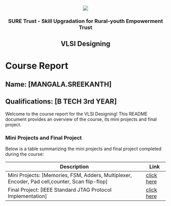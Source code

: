 <!-- PROJECT LOGO -->
<br />

<div align="center">
   <img src='https://user-images.githubusercontent.com/73131499/166115643-d3187f47-d38f-41b2-ae42-5ecbbc60de14.png' />


<h3 align="center">SURE Trust - Skill Upgradation for Rural-youth Empowerment Trust</h3>
  <h2>VLSI Designing</h2>
</div>

# Course Report

## Name: [MANGALA.SREEKANTH]

## Qualifications: [B TECH 3rd YEAR]

Welcome to the course report for the VLSI Designing! This README document provides an overview of the course, its mini projects and final project.

### Mini Projects and Final Project

Below is a table summarizing the mini projects and final project completed during the course:

| Description                                                                                        | Link                                                                                                           |
|----------------------------------------------------------------------------------------------------|----------------------------------------------------------------------------------------------------------------|
| Mini Projects: [Memories, FSM, Adders, Multiplexer, Encoder, Pad cell,counter, Scan flip-flop]     | [click here](https://github.com/sure-trust/G13_VLSI/tree/9262923ff69eeddd3b22a78b8250d56f0e99d928/Mini%20Projects/Sreekanth)                         |
| Final Project: [IEEE Standard JTAG Protocol Implementation]                                        | [click here](https://github.com/sure-trust/G13_VLSI/tree/9262923ff69eeddd3b22a78b8250d56f0e99d928/Final%20Capstone%20Project/Sreekanth/source_1)                       |
